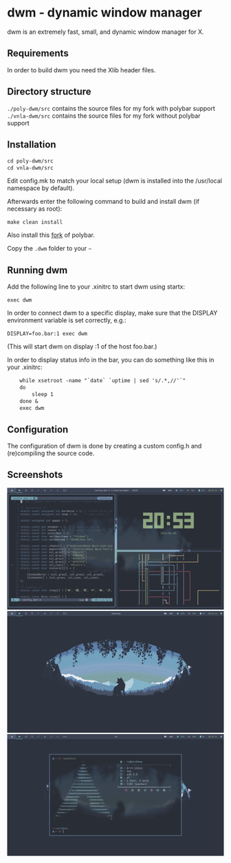 # dwm - dynamic window manager

dwm is an extremely fast, small, and dynamic window manager for X.

## Requirements

In order to build dwm you need the Xlib header files.

## Directory structure

`./poly-dwm/src` contains the source files for my fork with polybar support
`./vnla-dwm/src` contains the source files for my fork without polybar support

## Installation

```
cd poly-dwm/src
cd vnla-dwm/src
```

Edit config.mk to match your local setup (dwm is installed into
the /usr/local namespace by default).

Afterwards enter the following command to build and install dwm (if
necessary as root):

    make clean install

Also install this [fork](https://github.com/mihirlad55/polybar-dwm-module) of polybar.

Copy the `.dwm` folder to your `~`

## Running dwm

Add the following line to your .xinitrc to start dwm using startx:

    exec dwm

In order to connect dwm to a specific display, make sure that
the DISPLAY environment variable is set correctly, e.g.:

    DISPLAY=foo.bar:1 exec dwm

(This will start dwm on display :1 of the host foo.bar.)

In order to display status info in the bar, you can do something
like this in your .xinitrc:

```
    while xsetroot -name "`date` `uptime | sed 's/.*,//'`"
    do
    	sleep 1
    done &
    exec dwm
```

## Configuration

The configuration of dwm is done by creating a custom config.h
and (re)compiling the source code.

## Screenshots

![Alt text](./screenshots/ss3.png)
![Alt text](./screenshots/ss1.png)
![Alt text](./screenshots/ss2.png)
